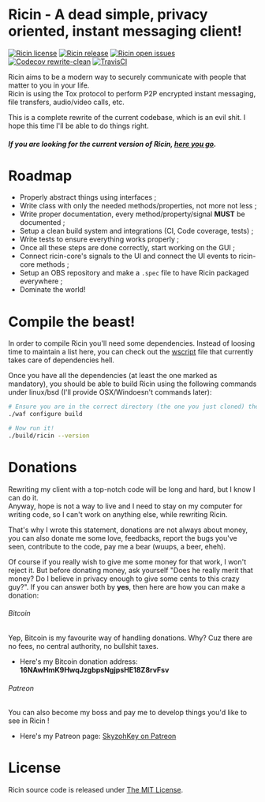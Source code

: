 # Ricin - A dead simple, privacy oriented, instant messaging client!

[![Ricin license](https://img.shields.io/badge/license-MIT-blue.svg?style=flat)](https://raw.githubusercontent.com/RicinApp/Ricin/rewrite-clean/LICENSE)
[![Ricin release](https://img.shields.io/github/release/RicinApp/Ricin.svg?style=flat)](https://github.com/RicinApp/Ricin/releases/latest)
[![Ricin open issues](https://img.shields.io/github/issues/RicinApp/Ricin.svg?style=flat)](https://github.com/RicinApp/Ricin/issues)
[![Codecov rewrite-clean](https://img.shields.io/codecov/c/github/RicinApp/Ricin/rewrite-clean.svg?style=flat)](https://codecov.io/github/RicinApp/Ricin)
[![TravisCI](https://img.shields.io/travis/RicinApp/Ricin/rewrite-clean.svg?style=flat)](https://travis-ci.org/RicinApp/Ricin)

Ricin aims to be a modern way to securely communicate with people that matter to you in your life.  
Ricin is using the Tox protocol to perform P2P encrypted instant messaging, file transfers, audio/video calls, etc.

This is a complete rewrite of the current codebase, which is an evil shit. I hope this time I'll be able to do things right.

##### If you are looking for the current version of Ricin, [here you go](https://github.com/RicinApp/Ricin/tree/master).

# Roadmap
* Properly abstract things using interfaces ;
* Write class with only the needed methods/properties, not more not less ;
* Write proper documentation, every method/property/signal **MUST** be documented ;
* Setup a clean build system and integrations (CI, Code coverage, tests) ;
* Write tests to ensure everything works properly ;
* Once all these steps are done correctly, start working on the GUI ;
* Connect ricin-core's signals to the UI and connect the UI events to ricin-core methods ;
* Setup an OBS repository and make a `.spec` file to have Ricin packaged everywhere ;
* Dominate the world!

# Compile the beast!
In order to compile Ricin you'll need some dependencies. Instead of loosing time to maintain a list here,
you can check out the [wscript](wscript#L25-L37) file that currently takes care of dependencies hell.

Once you have all the dependencies (at least the one marked as mandatory), you should be able to build
Ricin using the following commands under linux/bsd (I'll provide OSX/Windoesn't commands later):

```bash
# Ensure you are in the correct directory (the one you just cloned) then:
./waf configure build

# Now run it!
./build/ricin --version
```

# Donations
Rewriting my client with a top-notch code will be long and hard, but I know I can do it.  
Anyway, hope is not a way to live and I need to stay on my computer for writing code, so I can't work on anything else,
while rewriting Ricin.

That's why I wrote this statement, donations are not always about money, you can also donate me some love, feedbacks,
report the bugs you've seen, contribute to the code, pay me a bear (wuups, a beer, eheh).

Of course if you really wish to give me some money for that work, I won't reject it. But before donating money, ask
yourself "Does he really merit that money? Do I believe in privacy enough to give some cents to this crazy guy?". If you
can answer both by **yes**, then here are how you can make a donation:

###### Bitcoin
Yep, Bitcoin is my favourite way of handling donations. Why? Cuz there are no fees, no central authority, no bullshit taxes.

* Here's my Bitcoin donation address: **16NAwHmK9HwqJzgbpsNgjpsHE18Z8rvFsv**

###### Patreon
You can also become my boss and pay me to develop things you'd like to see in Ricin !

* Here's my Patreon page: [SkyzohKey on Patreon](https://www.patreon.com/user?u=2330345)

# License
Ricin source code is released under [The MIT License](LICENSE).
